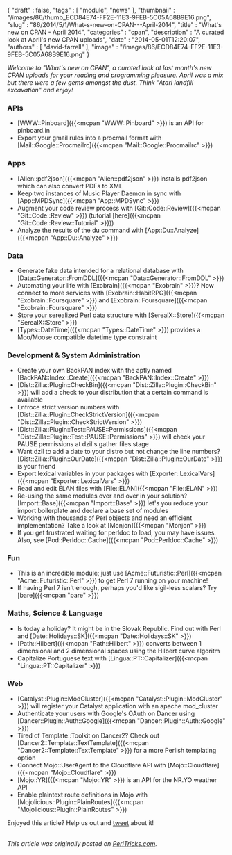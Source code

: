 {
   "draft" : false,
   "tags" : [
      "module",
      "news"
   ],
   "thumbnail" : "/images/86/thumb_ECD84E74-FF2E-11E3-9FEB-5C05A68B9E16.png",
   "slug" : "86/2014/5/1/What-s-new-on-CPAN---April-2014",
   "title" : "What's new on CPAN - April 2014",
   "categories" : "cpan",
   "description" : "A curated look at April's new CPAN uploads",
   "date" : "2014-05-01T12:20:07",
   "authors" : [
      "david-farrell"
   ],
   "image" : "/images/86/ECD84E74-FF2E-11E3-9FEB-5C05A68B9E16.png"
}


*Welcome to "What's new on CPAN", a curated look at last month's new CPAN uploads for your reading and programming pleasure. April was a mix but there were a few gems amongst the dust. Think "Atari landfill excavation" and enjoy!*

### APIs

-   [WWW::Pinboard]({{<mcpan "WWW::Pinboard" >}}) is an API for pinboard.in
-   Export your gmail rules into a procmail format with [Mail::Google::Procmailrc]({{<mcpan "Mail::Google::Procmailrc" >}})

### Apps

-   [Alien::pdf2json]({{<mcpan "Alien::pdf2json" >}}) installs pdf2json which can also convert PDFs to XML
-   Keep two instances of Music Player Daemon in sync with [App::MPDSync]({{<mcpan "App::MPDSync" >}})
-   Augment your code review process with [Git::Code::Review]({{<mcpan "Git::Code::Review" >}}) (tutorial [here]({{<mcpan "Git::Code::Review::Tutorial" >}}))
-   Analyze the results of the du command with [App::Du::Analyze]({{<mcpan "App::Du::Analyze" >}})

### Data

-   Generate fake data intended for a relational database with [Data::Generator::FromDDL]({{<mcpan "Data::Generator::FromDDL" >}})
-   Automating your life with [Exobrain]({{<mcpan "Exobrain" >}})? Now connect to more services with [Exobrain::HabitRPG]({{<mcpan "Exobrain::Foursquare" >}}) and [Exobrain::Foursquare]({{<mcpan "Exobrain::Foursquare" >}})
-   Store your serealized Perl data structure with [SerealX::Store]({{<mcpan "SerealX::Store" >}})
-   [Types::DateTime]({{<mcpan "Types::DateTime" >}}) provides a Moo/Moose compatible datetime type constraint

### Development & System Administration

-   Create your own BackPAN index with the aptly named [BackPAN::Index::Create]({{<mcpan "BackPAN::Index::Create" >}})
-   [Dist::Zilla::Plugin::CheckBin]({{<mcpan "Dist::Zilla::Plugin::CheckBin" >}}) will add a check to your distribution that a certain command is available
-   Enfroce strict version numbers with [Dist::Zilla::Plugin::CheckStrictVersion]({{<mcpan "Dist::Zilla::Plugin::CheckStrictVersion" >}})
-   [Dist::Zilla::Plugin::Test::PAUSE::Permissions]({{<mcpan "Dist::Zilla::Plugin::Test::PAUSE::Permissions" >}}) will check your PAUSE permissions at dzil's gather files stage
-   Want dzil to add a date to your distro but not change the line numbers? [Dist::Zilla::Plugin::OurDate]({{<mcpan "Dist::Zilla::Plugin::OurDate" >}}) is your friend
-   Export lexical variables in your packages with [Exporter::LexicalVars]({{<mcpan "Exporter::LexicalVars" >}})
-   Read and edit ELAN files with [File::ELAN]({{<mcpan "File::ELAN" >}})
-   Re-using the same modules over and over in your solution? [Import::Base]({{<mcpan "Import::Base" >}}) let's you reduce your import boilerplate and declare a base set of modules
-   Working with thousands of Perl objects and need an efficient implementation? Take a look at [Monjon]({{<mcpan "Monjon" >}})
-   If you get frustrated waiting for perldoc to load, you may have issues. Also, see [Pod::Perldoc::Cache]({{<mcpan "Pod::Perldoc::Cache" >}})

### Fun

-   This is an incredible module; just use [Acme::Futuristic::Perl]({{<mcpan "Acme::Futuristic::Perl" >}}) to get Perl 7 running on your machine!
-   If having Perl 7 isn't enough, perhaps you'd like sigil-less scalars? Try [bare]({{<mcpan "bare" >}})

### Maths, Science & Language

-   Is today a holiday? It might be in the Slovak Republic. Find out with Perl and [Date::Holidays::SK]({{<mcpan "Date::Holidays::SK" >}})
-   [Path::Hilbert]({{<mcpan "Path::Hilbert" >}}) converts between 1 dimensional and 2 dimensional spaces using the Hilbert curve algoritm
-   Capitalize Portuguese text with [Lingua::PT::Capitalizer]({{<mcpan "Lingua::PT::Capitalizer" >}})

### Web

-   [Catalyst::Plugin::ModCluster]({{<mcpan "Catalyst::Plugin::ModCluster" >}}) will register your Catalyst application with an apache mod\_cluster
-   Authenticate your users with Google's OAuth on Dancer using [Dancer::Plugin::Auth::Google]({{<mcpan "Dancer::Plugin::Auth::Google" >}})
-   Tired of Template::Toolkit on Dancer2? Check out [Dancer2::Template::TextTemplate]({{<mcpan "Dancer2::Template::TextTemplate" >}}) for a more Perlish templating option
-   Connect Mojo::UserAgent to the Cloudflare API with [Mojo::Cloudflare]({{<mcpan "Mojo::Cloudflare" >}})
-   [Mojo::YR]({{<mcpan "Mojo::YR" >}}) is an API for the NR.YO weather API
-   Enable plaintext route definitions in Mojo with [Mojolicious::Plugin::PlainRoutes]({{<mcpan "Mojolicious::Plugin::PlainRoutes" >}})

Enjoyed this article? Help us out and [tweet](https://twitter.com/intent/tweet?original_referer=http%3A%2F%2Fperltricks.com%2Farticle%2F86%2F2014%2F5%2F1%2FWhat-s-new-on-CPAN-April-2014&text=What%27s+new+on+CPAN+-+April+2014&tw_p=tweetbutton&url=http%3A%2F%2Fperltricks.com%2Farticle%2F86%2F2014%2F5%2F1%2FWhat-s-new-on-CPAN-April-2014&via=perltricks) about it!

\
*This article was originally posted on [PerlTricks.com](http://perltricks.com).*
